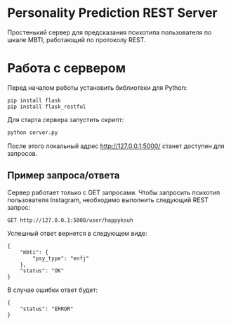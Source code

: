 # Personality Prediction REST Server

Простенький сервер для предсказания психотипа пользователя по шкале MBTI, работающий по протоколу REST.

# Работа с сервером
Перед началом работы установить библиотеки для Python:
```
pip install flask
pip install flask_restful
```
Для старта сервера запустить скрипт:

```sh
python server.py
```

После этого локальный адрес http://127.0.0.1:5000/ станет доступен для запросов.

## Пример запроса/ответа
Сервер работает только с GET запросами. Чтобы запросить психотип пользователя Instagram, необходимо выполнить следующий REST запрос:
```
GET http://127.0.0.1:5000/user/happyksuh
```

Успешный ответ вернется в следующем виде:
```
{
    "mbti": {
        "psy_type": "enfj"
    },
    "status": "OK"
}
```
В случае ошибки ответ будет:
```
{
    "status": "ERROR"
}
```
